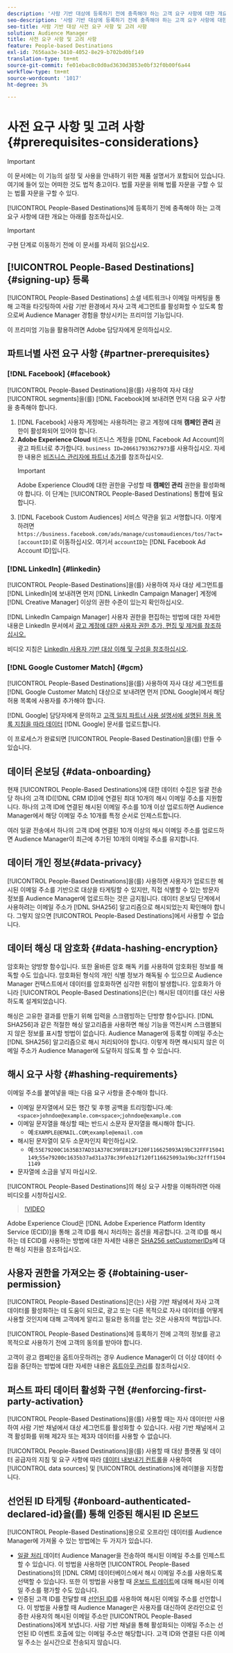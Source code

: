 ```yaml
---
description: '사람 기반 대상에 등록하기 전에 충족해야 하는 고객 요구 사항에 대한 개요는 아래를 참조하십시오.  '
seo-description: '사람 기반 대상에 등록하기 전에 충족해야 하는 고객 요구 사항에 대한 개요는 아래를 참조하십시오.  '
seo-title: 사람 기반 대상 사전 요구 사항 및 고려 사항
solution: Audience Manager
title: 사전 요구 사항 및 고려 사항
feature: People-based Destinations
exl-id: 7656aa3e-3410-4052-8e29-b702bd0bf149
translation-type: tm+mt
source-git-commit: fe01ebac8c0d0ad3630d3853e0bf32f0b00f6a44
workflow-type: tm+mt
source-wordcount: '1017'
ht-degree: 3%

---
```


# 사전 요구 사항 및 고려 사항 {#prerequisites-considerations}

>[!IMPORTANT]
>이 문서에는 이 기능의 설정 및 사용을 안내하기 위한 제품 설명서가 포함되어 있습니다. 여기에 들어 있는 어떠한 것도 법적 충고이다. 법률 자문을 위해 법률 자문을 구할 수 있는 법률 자문을 구할 수 있다.

[!UICONTROL People-Based Destinations]에 등록하기 전에 충족해야 하는 고객 요구 사항에 대한 개요는 아래를 참조하십시오.

>[!IMPORTANT]
> 구현 단계로 이동하기 전에 이 문서를 자세히 읽으십시오.

## [!UICONTROL People-Based Destinations] {#signing-up} 등록

[!UICONTROL People-Based Destinations] 소셜 네트워크나 이메일 마케팅을 통해 고객을 타깃팅하여 사람 기반 환경에서 자사 고객 세그먼트를 활성화할 수 있도록 함으로써 Audience Manager 경험을 향상시키는 프리미엄 기능입니다.

이 프리미엄 기능을 활용하려면 Adobe 담당자에게 문의하십시오.

## 파트너별 사전 요구 사항 {#partner-prerequisites}

### [!DNL Facebook] {#facebook}

[!UICONTROL People-Based Destinations]을(를) 사용하여 자사 대상 [!UICONTROL segments]을(를) [!DNL Facebook]에 보내려면 먼저 다음 요구 사항을 충족해야 합니다.

1. [!DNL Facebook] 사용자 계정에는 사용하려는 광고 계정에 대해 **캠페인 관리** 권한이 활성화되어 있어야 합니다.
2. **Adobe Experience Cloud** 비즈니스 계정을 [!DNL Facebook Ad Account]의 광고 파트너로 추가합니다. `business ID=206617933627973`를 사용하십시오. 자세한 내용은 [비즈니스 관리자에 파트너 추가](https://www.facebook.com/business/help/1717412048538897)를 참조하십시오.
   >[!IMPORTANT]
   > Adobe Experience Cloud에 대한 권한을 구성할 때 **캠페인 관리** 권한을 활성화해야 합니다. 이 단계는 [!UICONTROL People-Based Destinations] 통합에 필요합니다.
3. [!DNL Facebook Custom Audiences] 서비스 약관을 읽고 서명합니다. 이렇게 하려면 `https://business.facebook.com/ads/manage/customaudiences/tos/?act=[accountID]`로 이동하십시오. 여기서 `accountID`는 [!DNL Facebook Ad Account ID]입니다.

### [!DNL LinkedIn] {#linkedin}

[!UICONTROL People-Based Destinations]을(를) 사용하여 자사 대상 세그먼트를 [!DNL LinkedIn]에 보내려면 먼저 [!DNL LinkedIn Campaign Manager] 계정에 [!DNL Creative Manager] 이상의 권한 수준이 있는지 확인하십시오.

[!DNL LinkedIn Campaign Manager] 사용자 권한을 편집하는 방법에 대한 자세한 내용은 LinkedIn 문서에서 [광고 계정에 대한 사용자 권한 추가, 편집 및 제거를 참조하십시오.](https://www.linkedin.com/help/lms/answer/5753)

비디오 지침은 [LinkedIn 사용자 기반 대상 이해 및 구성을 참조하십시오](https://docs.adobe.com/content/help/en/audience-manager-learn/tutorials/data-activation/people-based-destinations/understanding-and-configuring-the-linkedin-pbd.html).

### [!DNL Google Customer Match] {#gcm}

[!UICONTROL People-Based Destinations]을(를) 사용하여 자사 대상 세그먼트를 [!DNL Google Customer Match] 대상으로 보내려면 먼저 [!DNL Google]에서 해당 허용 목록에 사용자를 추가해야 합니다.

[!DNL Google] 담당자에게 문의하고 [고객 일치 파트너 사용 설명서에 설명된 허용 목록 지침을 따라 데이터](https://support.google.com/google-ads/answer/7361372?hl=en&amp;ref_topic=6296507) [!DNL Google] 문서를 업로드합니다.

이 프로세스가 완료되면 [!UICONTROL People-Based Destination]을(를) 만들 수 있습니다.

## 데이터 온보딩 {#data-onboarding}

현재 [!UICONTROL People-Based Destinations]에 대한 데이터 수집은 일괄 전송당 하나의 고객 ID([!DNL CRM ID])에 연결된 최대 10개의 해시 이메일 주소를 지원합니다. 하나의 고객 ID에 연결된 해시된 이메일 주소를 10개 이상 업로드하면 Audience Manager에서 해당 이메일 주소 10개를 특정 순서로 인제스트합니다.

여러 일괄 전송에서 하나의 고객 ID에 연결된 10개 이상의 해시 이메일 주소를 업로드하면 Audience Manager이 최근에 추가된 10개의 이메일 주소를 유지합니다.

## 데이터 개인 정보{#data-privacy}

[!UICONTROL People-Based Destinations]을(를) 사용하면 사용자가 업로드한 해시된 이메일 주소를 기반으로 대상을 타게팅할 수 있지만, 직접 식별할 수 있는 방문자 정보를 Audience Manager에 업로드하는 것은 금지됩니다. 데이터 온보딩 단계에서 사용하려는 이메일 주소가 [!DNL SHA256] 알고리즘으로 해시되었는지 확인해야 합니다. 그렇지 않으면 [!UICONTROL People-Based Destinations]에서 사용할 수 없습니다.

## 데이터 해싱 대 암호화 {#data-hashing-encryption}

암호화는 양방향 함수입니다. 또한 올바른 암호 해독 키를 사용하여 암호화된 정보를 해독할 수도 있습니다. 암호화된 형식의 개인 식별 정보가 해독될 수 있으므로 Audience Manager 컨텍스트에서 데이터를 암호화하면 심각한 위험이 발생합니다. 암호화가 아니라 [!UICONTROL People-Based Destinations]은(는) 해시된 데이터를 대신 사용하도록 설계되었습니다.

해싱은 고유한 결과를 만들기 위해 입력을 스크램빙하는 단방향 함수입니다. [!DNL SHA256]과 같은 적절한 해싱 알고리즘을 사용하면 해싱 기능을 역전시켜 스크램블되지 않은 정보를 표시할 방법이 없습니다. Audience Manager에 등록할 이메일 주소는 [!DNL SHA256] 알고리즘으로 해시 처리되어야 합니다. 이렇게 하면 해시되지 않은 이메일 주소가 Audience Manager에 도달하지 않도록 할 수 있습니다.

## 해시 요구 사항 {#hashing-requirements}

이메일 주소를 붙여넣을 때는 다음 요구 사항을 준수해야 합니다.

* 이메일 문자열에서 모든 행간 및 후행 공백을 트리밍합니다.예:`<space>johndoe@example.com<space>`;`johndoe@example.com`
* 이메일 문자열을 해싱할 때는 반드시 소문자 문자열을 해시해야 합니다.
   * 예:`EXAMPLE@EMAIL.COM`;`example@email.com`
* 해시된 문자열이 모두 소문자인지 확인하십시오.
   * 예:`55E79200C1635B37AD31A378C39FEB12F120F116625093A19bC32FFF15041149`;`55e79200c1635b37ad31a378c39feb12f120f116625093a19bc32fff15041149`
* 문자열에 소금을 넣지 마십시오.

[!UICONTROL People-Based Destinations]의 해싱 요구 사항을 이해하려면 아래 비디오를 시청하십시오.

>[!VIDEO](https://video.tv.adobe.com/v/29003/)

Adobe Experience Cloud은 [!DNL Adobe Experience Platform Identity Service (ECID)]을 통해 고객 ID를 해시 처리하는 옵션을 제공합니다. 고객 ID를 해시하는 데 ECID를 사용하는 방법에 대한 자세한 내용은 [SHA256 setCustomerIDs](https://docs.adobe.com/content/help/en/id-service/using/reference/hashing-support.html)에 대한 해싱 지원을 참조하십시오.

## 사용자 권한을 가져오는 중 {#obtaining-user-permission}

[!UICONTROL People-Based Destinations]은(는) 사람 기반 채널에서 자사 고객 데이터를 활성화하는 데 도움이 되므로, 광고 또는 다른 목적으로 자사 데이터를 어떻게 사용할 것인지에 대해 고객에게 알리고 필요한 동의를 얻는 것은 사용자의 책임입니다.

[!UICONTROL People-Based Destinations]에 등록하기 전에 고객의 정보를 광고 목적으로 사용하기 전에 고객의 동의를 받아야 합니다.

고객이 광고 캠페인을 옵트아웃하려는 경우 Audience Manager이 더 이상 데이터 수집을 중단하는 방법에 대한 자세한 내용은 [옵트아웃 관리](../../overview/data-security-and-privacy/data-privacy-requests.md)를 참조하십시오.

## 퍼스트 파티 데이터 활성화 구현 {#enforcing-first-party-activation}

[!UICONTROL People-Based Destinations]을(를) 사용할 때는 자사 데이터만 사용하여 사람 기반 채널에서 대상 세그먼트를 활성화할 수 있습니다. 사람 기반 채널에서 고객 활성화를 위해 제2자 또는 제3자 데이터를 사용할 수 없습니다.

[!UICONTROL People-Based Destinations]을(를) 사용할 때 대상 플랫폼 및 데이터 공급자의 지침 및 요구 사항에 따라 [데이터 내보내기 컨트롤](../data-export-controls.md)을 사용하여 [!UICONTROL data sources] 및 [!UICONTROL destinations]에 레이블을 지정합니다.

## 선언된 ID 타게팅 {#onboard-authenticated-declared-id}을(를) 통해 인증된 해시된 ID 온보드

[!UICONTROL People-Based Destinations]용으로 오프라인 데이터를 Audience Manager에 가져올 수 있는 방법에는 두 가지가 있습니다.

* [일괄 처리 ](../../integration/sending-audience-data/batch-data-transfer-explained/batch-data-transfer-overview.md) 데이터 Audience Manager을 전송하여 해시된 이메일 주소를 인제스트할 수 있습니다. 이 방법을 사용하면 [!UICONTROL People-Based Destinations]의 [!DNL CRM] 데이터베이스에서 해시 이메일 주소를 사용하도록 선택할 수 있습니다. 또한 이 방법을 사용할 때 [온보드 트레이트](../traits/trait-and-segment-qualification-reference.md)에 대해 해시된 이메일 주소를 평가할 수도 있습니다.
* 인증된 고객 ID를 전달할 때 [선언된 ID](../declared-ids.md)를 사용하여 해시된 이메일 주소를 선언합니다. 이 방법을 사용할 때 Audience Manager은 사용자를 대신하여 온라인으로 인증한 사용자의 해시된 이메일 주소만 [!UICONTROL People-Based Destinations]에게 보냅니다. 사람 기반 채널을 통해 활성화되는 이메일 주소는 선언된 ID 이벤트 호출에 있는 이메일 주소만 해당합니다. 고객 ID와 연결된 다른 이메일 주소는 실시간으로 전송되지 않습니다.
